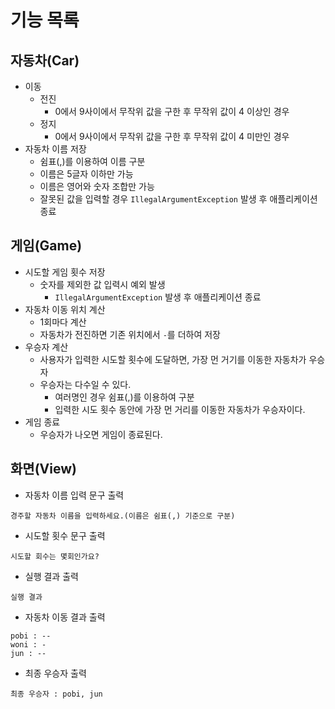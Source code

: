 # 기능 목록

## 자동차(Car)

* 이동
    * 전진
        * 0에서 9사이에서 무작위 값을 구한 후 무작위 값이 4 이상인 경우
    * 정지
        * 0에서 9사이에서 무작위 값을 구한 후 무작위 값이 4 미만인 경우
* 자동차 이름 저장
    * 쉼표(,)를 이용하여 이름 구분
    * 이름은 5글자 이하만 가능
    * 이름은 영어와 숫자 조합만 가능
    * 잘못된 값을 입력할 경우 `IllegalArgumentException` 발생 후 애플리케이션 종료

## 게임(Game)

* 시도할 게임 횟수 저장
    * 숫자를 제외한 값 입력시 예외 발생
        * `IllegalArgumentException` 발생 후 애플리케이션 종료
* 자동차 이동 위치 계산
    * 1회마다 계산
    * 자동차가 전진하면 기존 위치에서 `-`를 더하여 저장
* 우승자 계산
    * 사용자가 입력한 시도할 횟수에 도달하면, 가장 먼 거기를 이동한 자동차가 우승자
    * 우승자는 다수일 수 있다.
        * 여러명인 경우 쉼표(,)를 이용하여 구분
        * 입력한 시도 횟수 동안에 가장 먼 거리를 이동한 자동차가 우승자이다.
* 게임 종료
    * 우승자가 나오면 게임이 종료된다.

## 화면(View)

* 자동차 이름 입력 문구 출력

```
경주할 자동차 이름을 입력하세요.(이름은 쉼표(,) 기준으로 구분)
```

* 시도할 횟수 문구 출력

```
시도할 회수는 몇회인가요?
```

* 실행 결과 출력

```
실행 결과
```

* 자동차 이동 결과 출력

```
pobi : --
woni : -
jun : --
```

* 최종 우승자 출력

```
최종 우승자 : pobi, jun
```